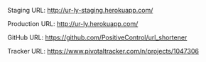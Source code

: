 Staging URL: http://ur-ly-staging.herokuapp.com/

Production URL: http://ur-ly.herokuapp.com/

GitHub URL: https://github.com/PositiveControl/url_shortener

Tracker URL: https://www.pivotaltracker.com/n/projects/1047306
